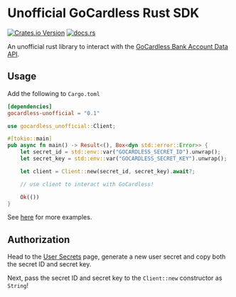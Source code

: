 # Unofficial GoCardless Rust SDK

[![Crates.io Version](https://img.shields.io/crates/v/gocardless-unofficial)](https://crates.io/crates/gocardless-unofficial)
[![docs.rs](https://img.shields.io/docsrs/gocardless-unofficial)](https://docs.rs/gocardless-unofficial)

An unofficial rust library to interact with the [GoCardless Bank Account Data API](https://gocardless.com/bank-account-data/).

## Usage

Add the following to `Cargo.toml`
```toml
[dependencies]
gocardless-unofficial = "0.1"
```

```rs
use gocardless_unofficial::Client;

#[tokio::main]
pub async fn main() -> Result<(), Box<dyn std::error::Error>> {
    let secret_id = std::env::var("GOCARDLESS_SECRET_ID").unwrap();
    let secret_key = std::env::var("GOCARDLESS_SECRET_KEY").unwrap();

    let client = Client::new(secret_id, secret_key).await?;

    // use client to interact with GoCardless!

    Ok(())
}
```

See [here](/examples) for more examples.

## Authorization

Head to the [User Secrets](https://bankaccountdata.gocardless.com/user-secrets/) page, generate a new user secret and copy both the secret ID and secret key.

Next, pass the secret ID and secret key to the `Client::new` constructor as `String`!

